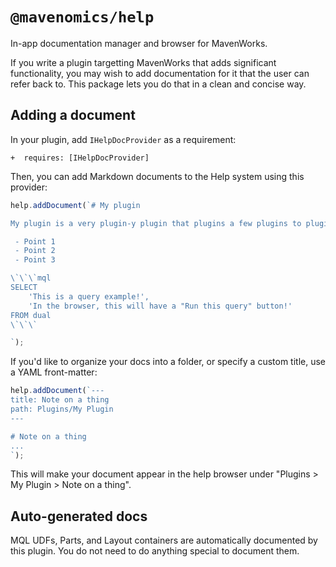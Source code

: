 # `@mavenomics/help`

In-app documentation manager and browser for MavenWorks.

If you write a plugin targetting MavenWorks that adds significant functionality,
you may wish to add documentation for it that the user can refer back to. This
package lets you do that in a clean and concise way.

## Adding a document

In your plugin, add `IHelpDocProvider` as a requirement:

```
+  requires: [IHelpDocProvider]
```

Then, you can add Markdown documents to the Help system using this provider:

```ts
help.addDocument(`# My plugin

My plugin is a very plugin-y plugin that plugins a few plugins to plugin things.

 - Point 1
 - Point 2
 - Point 3

\`\`\`mql
SELECT
    'This is a query example!',
    'In the browser, this will have a "Run this query" button!'
FROM dual
\`\`\`

`);
```

If you'd like to organize your docs into a folder, or specify a custom title,
use a YAML front-matter:

```ts
help.addDocument(`---
title: Note on a thing
path: Plugins/My Plugin
---

# Note on a thing
...
`);
```

This will make your document appear in the help browser under "Plugins > My Plugin > Note on a thing".

## Auto-generated docs

MQL UDFs, Parts, and Layout containers are automatically documented by this
plugin. You do not need to do anything special to document them.
